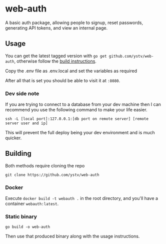 # web-auth

A basic auth package, allowing people to signup, reset passwords, generating API tokens, and view an internal page.

## Usage

You can get the latest tagged version with `go get github.com/ystv/web-auth`, otherwise follow the [build instructions](#building).

Copy the .env file as .env.local and set the variables as required

After all that is set you should be able to visit it at `:8080`.

### Dev side note

If you are trying to connect to a database from your dev machine then I can recommend you use the following command to make your life easier.

`ssh -L [local port]:127.0.0.1:[db port on remote server] [remote server user and ip]`

This will prevent the full deploy being your dev environment and is much quicker.

## Building

Both methods require cloning the repo

`git clone https://github.com/ystv/web-auth`

### Docker

Execute `docker build -t webauth .` in the root directory, and you'll have a container `webauth:latest`.

### Static binary

`go build -o web-auth`

Then use that produced binary along with the usage instructions.
